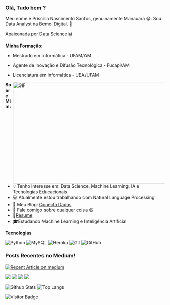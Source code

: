 ### Olá, Tudo bem ?

Meu nome é Priscilla Nascimento Santos,  genuinamente Manauara 😁. Sou Data Analyst na Bemol Digital. 💙

Apaixonada por Data Science 📊

**Minha Formação:**

- Mestrado em Informática - UFAM/AM
- Agente de Inovação e Difusão Tecnológica - Fucapi/AM
- Licenciatura em Informática - UEA/UFAM 
   
   <img align="right" alt="GIF" src="https://media.giphy.com/media/L1R1tvI9svkIWwpVYr/source.gif" width="500" height="320" />
  
  
**Sobre Mim:**

- 💡 Tenho interesse em: Data Science, Machine Learning, IA  e Tecnologias Educacionais 
- 💻 Atualmente estou trabalhando com  Natural Language Processing
- 📝 Meu Blog: [Conecta Dados](https://medium.com/conectadados)
- 💬  Fale comigo sobre qualquer coisa 😆
- 📝[Resume](https://prisantos.github.io/priscillasantos.github.io/)
- 🎓Estudando Machine Learning e Inteligência Artificial


**Tecnologias**  

![Python](https://img.shields.io/badge/-Python-black?style=flat-square&logo=Python)
![MySQL](https://img.shields.io/badge/-MySQL-black?style=flat-square&logo=mysql)
![Heroku](https://img.shields.io/badge/-Heroku-430098?style=flat-square&logo=heroku)
![Git](https://img.shields.io/badge/-Git-black?style=flat-square&logo=git)
![GitHub](https://img.shields.io/badge/-GitHub-181717?style=flat-square&logo=github)

### Posts Recentes no Medium!
<a target="_blank" href="https://github-readme-medium-recent-article.vercel.app/medium/@priscilla.batista18/0"><img src="https://github-readme-medium-recent-article.vercel.app/medium/@priscilla.batista18/0" alt="Recent Article on medium"></img></a>   


<a target="_blank" href="https://prisantos.github.io/priscillasantos.github.io/"><img src="https://img.shields.io/badge/-Portfolio-FF4088?style=for-the-badge&logo=Hugo&logoColor=white"></img></a>	
<a target="_blank" href="https://www.linkedin.com/in/priscilla-nascimento-santos-418aaa48/"><img src="https://img.shields.io/badge/-LinkedIn-0077B5?style=for-the-badge&logo=Linkedin&logoColor=white"></img></a>
<a target="_blank" href="mailto:priscilla.batista18@gmail.com"><img src="https://img.shields.io/badge/-Gmail-D14836?style=for-the-badge&logo=Gmail&logoColor=white"></img></a>
<a target="_blank" href="https://medium.com/@priscilla.batista18"><img src="https://img.shields.io/badge/-Medium-12100E?style=for-the-badge&logo=Medium&logoColor=white"></img></a>
</p> 


![Github Stats](https://github-readme-stats.vercel.app/api?username=prisantos&count_private=true&show_icons=true&include_all_commits=true)
![Top Langs](https://github-readme-stats.vercel.app/api/top-langs/?username=prisantos&hide=TeX&layout=compact)

![Visitor Badge](https://visitor-badge.laobi.icu/badge?page_id=prisantos.prisantos)

<br />
